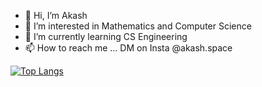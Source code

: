 - 👋 Hi, I’m Akash
- 👀 I’m interested in Mathematics and Computer Science
- 🌱 I’m currently learning CS Engineering
- 📫 How to reach me ... DM on Insta @akash.space

[![Top Langs](https://github-readme-statistics-git-master-akashinfinity12.vercel.app/api/top-langs/?username=akashinfinity12&layout=compact&exclude_repo=Machine-Learning&langs_count=8)](https://github.com/akashinfinity12/github-readme-stats)

<!---
akashinfinity12/akashinfinity12 is a ✨ special ✨ repository because its `README.md` (this file) appears on your GitHub profile.
You can click the Preview link to take a look at your changes.
--->
